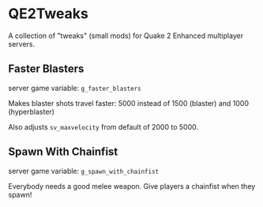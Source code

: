 # QE2Tweaks

A collection of "tweaks" (small mods) for Quake 2 Enhanced multiplayer servers.

## Faster Blasters

server game variable: `g_faster_blasters`

Makes blaster shots travel faster: 5000 instead of 1500 (blaster) and 1000 (hyperblaster)

Also adjusts `sv_maxvelocity` from default of 2000 to 5000.

## Spawn With Chainfist

server game variable: `g_spawn_with_chainfist`

Everybody needs a good melee weapon. Give players a chainfist when they spawn!

